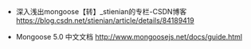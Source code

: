 * 深入浅出mongoose【转】_stienian的专栏-CSDN博客
https://blog.csdn.net/stienian/article/details/84189419

* Mongoose 5.0 中文文档
http://www.mongoosejs.net/docs/guide.html